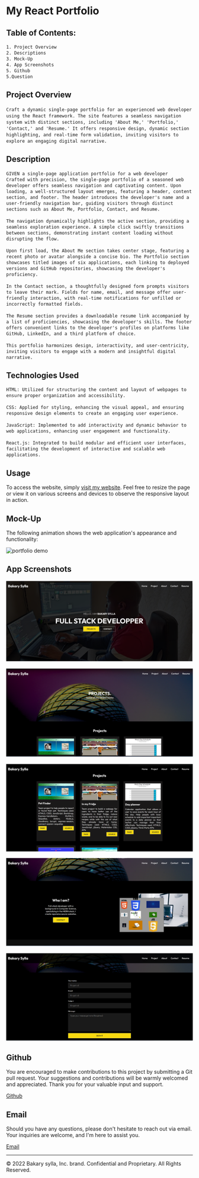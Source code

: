 # My React Portfolio

## Table of Contents:

    1. Project Overview
    2. Descriptions
    3. Mock-Up
    4. App Screenshots
    5. Github
    5.Question

## Project Overview

`Craft a dynamic single-page portfolio for an experienced web developer using the React framework. The site features a seamless navigation system with distinct sections, including 'About Me,' 'Portfolio,' 'Contact,' and 'Resume.' It offers responsive design, dynamic section highlighting, and real-time form validation, inviting visitors to explore an engaging digital narrative.`

## Description

```
GIVEN a single-page application portfolio for a web developer
Crafted with precision, the single-page portfolio of a seasoned web developer offers seamless navigation and captivating content. Upon loading, a well-structured layout emerges, featuring a header, content section, and footer. The header introduces the developer's name and a user-friendly navigation bar, guiding visitors through distinct sections such as About Me, Portfolio, Contact, and Resume.

The navigation dynamically highlights the active section, providing a seamless exploration experience. A simple click swiftly transitions between sections, demonstrating instant content loading without disrupting the flow.

Upon first load, the About Me section takes center stage, featuring a recent photo or avatar alongside a concise bio. The Portfolio section showcases titled images of six applications, each linking to deployed versions and GitHub repositories, showcasing the developer's proficiency.

In the Contact section, a thoughtfully designed form prompts visitors to leave their mark. Fields for name, email, and message offer user-friendly interaction, with real-time notifications for unfilled or incorrectly formatted fields.

The Resume section provides a downloadable resume link accompanied by a list of proficiencies, showcasing the developer's skills. The footer offers convenient links to the developer's profiles on platforms like GitHub, LinkedIn, and a third platform of choice.

This portfolio harmonizes design, interactivity, and user-centricity, inviting visitors to engage with a modern and insightful digital narrative.
```

## Technologies Used

```
HTML: Utilized for structuring the content and layout of webpages to ensure proper organization and accessibility.

CSS: Applied for styling, enhancing the visual appeal, and ensuring responsive design elements to create an engaging user experience.

JavaScript: Implemented to add interactivity and dynamic behavior to web applications, enhancing user engagement and functionality.

React.js: Integrated to build modular and efficient user interfaces, facilitating the development of interactive and scalable web applications.
```

## Usage

To access the website, simply [visit my website](https://myportfolioreactsecond.herokuapp.com/). Feel free to resize the page or view it on various screens and devices to observe the responsive layout in action.

## Mock-Up

The following animation shows the web application's appearance and functionality:

![portfolio demo](./src/assets/Reactportfolio_demo.gif)

## App Screenshots

![Portfolio1](src/assets/Portfolio1.png)

![Portfolio2](src/assets/Portfolio2.png)

![Portfolio3](src/assets/Portfolio3.png)

![Portfolio4](src/assets/Portfolio4.png)

![Portfolio5](src/assets/Portfolio5.png)

## Github

You are encouraged to make contributions to this project by submitting a Git pull request. Your suggestions and contributions will be warmly welcomed and appreciated. Thank you for your valuable input and support.

[Github](https://github.com/Abou2022/my-portfolio)

## Email

Should you have any questions, please don't hesitate to reach out via email. Your inquiries are welcome, and I'm here to assist you.

[Email](mailto:syllabakary2002@gmail.com)

---

© 2022 Bakary sylla, Inc. brand. Confidential and Proprietary. All Rights Reserved.
